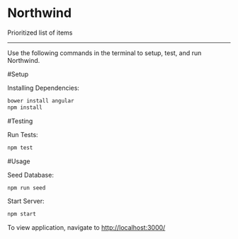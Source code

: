 # Northwind
Prioritized list of items

 - - -

 Use the following commands in the terminal to setup, test, and run Northwind.

 #Setup

Installing Dependencies:
```bash
bower install angular
npm install
```

#Testing

Run Tests:
```bash
npm test
```
#Usage

Seed Database:
```bash
npm run seed
```

Start Server:
```bash
npm start
```

To view application, navigate to [http://localhost:3000/](http://localhost:3000/)
